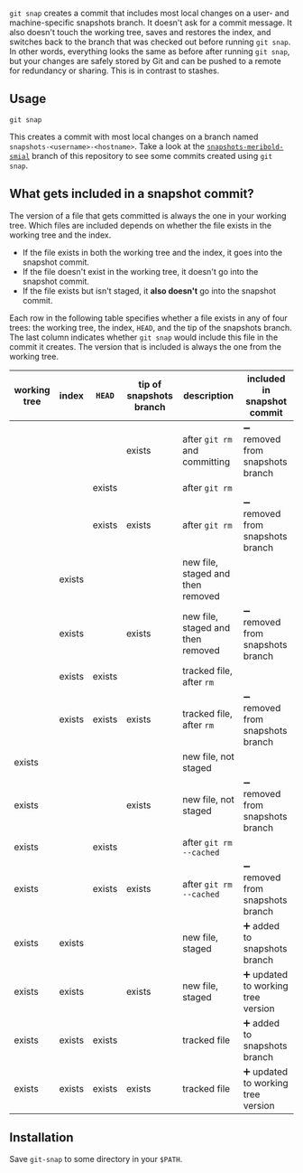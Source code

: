 `git snap` creates a commit that includes most local changes on a user- and
machine-specific snapshots branch.  It doesn't ask for a commit message.  It also doesn't
touch the working tree, saves and restores the index, and switches back to the branch that
was checked out before running `git snap`.  In other words, everything looks the same as
before after running `git snap`, but your changes are safely stored by Git and can be
pushed to a remote for redundancy or sharing.  This is in contrast to stashes.

## Usage

    git snap

This creates a commit with most local changes on a branch named
`snapshots-<username>-<hostname>`.  Take a look at the [`snapshots-meribold-smial`][1]
branch of this repository to see some commits created using `git snap`.

## What gets included in a snapshot commit?

The version of a file that gets committed is always the one in your working tree.  Which
files are included depends on whether the file exists in the working tree and the index.

*   If the file exists in both the working tree and the index, it goes into the snapshot
    commit.
*   If the file doesn't exist in the working tree, it doesn't go into the snapshot commit.
*   If the file exists but isn't staged, it **also doesn't** go into the snapshot commit.

Each row in the following table specifies whether a file exists in any of four trees: the
working tree, the index, `HEAD`, and the tip of the snapshots branch.  The last column
indicates whether `git snap` would include this file in the commit it creates.  The
version that is included is always the one from the working tree.

| working tree | index  | `HEAD` | tip of snapshots branch | description                       | included in snapshot commit                       |
|--------------|--------|--------|-------------------------|-----------------------------------|---------------------------------------------------|
|              |        |        | exists                  | after `git rm` and committing     | :heavy_minus_sign: removed from snapshots branch  |
|              |        | exists |                         | after `git rm`                    |                                                   |
|              |        | exists | exists                  | after `git rm`                    | :heavy_minus_sign: removed from snapshots branch  |
|              | exists |        |                         | new file, staged and then removed |                                                   |
|              | exists |        | exists                  | new file, staged and then removed | :heavy_minus_sign: removed from snapshots branch  |
|              | exists | exists |                         | tracked file, after `rm`          |                                                   |
|              | exists | exists | exists                  | tracked file, after `rm`          | :heavy_minus_sign: removed from snapshots branch  |
| exists       |        |        |                         | new file, not staged              |                                                   |
| exists       |        |        | exists                  | new file, not staged              | :heavy_minus_sign: removed from snapshots branch  |
| exists       |        | exists |                         | after `git rm --cached`           |                                                   |
| exists       |        | exists | exists                  | after `git rm --cached`           | :heavy_minus_sign: removed from snapshots branch  |
| exists       | exists |        |                         | new file, staged                  | :heavy_plus_sign: added to snapshots branch       |
| exists       | exists |        | exists                  | new file, staged                  | :heavy_plus_sign: updated to working tree version |
| exists       | exists | exists |                         | tracked file                      | :heavy_plus_sign: added to snapshots branch       |
| exists       | exists | exists | exists                  | tracked file                      | :heavy_plus_sign: updated to working tree version |

## Installation

Save `git-snap` to some directory in your `$PATH`.

[1]: https://github.com/meribold/git-snap/commits/snapshots-meribold-smial
